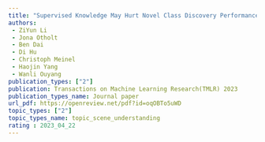 ```yaml
---  
title: "Supervised Knowledge May Hurt Novel Class Discovery Performance"  
authors:  
 - ZiYun Li 
 - Jona Otholt  
 - Ben Dai
 - Di Hu  
 - Christoph Meinel 
 - Haojin Yang
 - Wanli Ouyang  
publication_types: ["2"]  
publication: Transactions on Machine Learning Research(TMLR) 2023
publication_types_name: Journal paper
url_pdf: https://openreview.net/pdf?id=oqOBTo5uWD 
topic_types: ["2"]
topic_types_name: topic_scene_understanding
rating : 2023_04_22
---  
```

